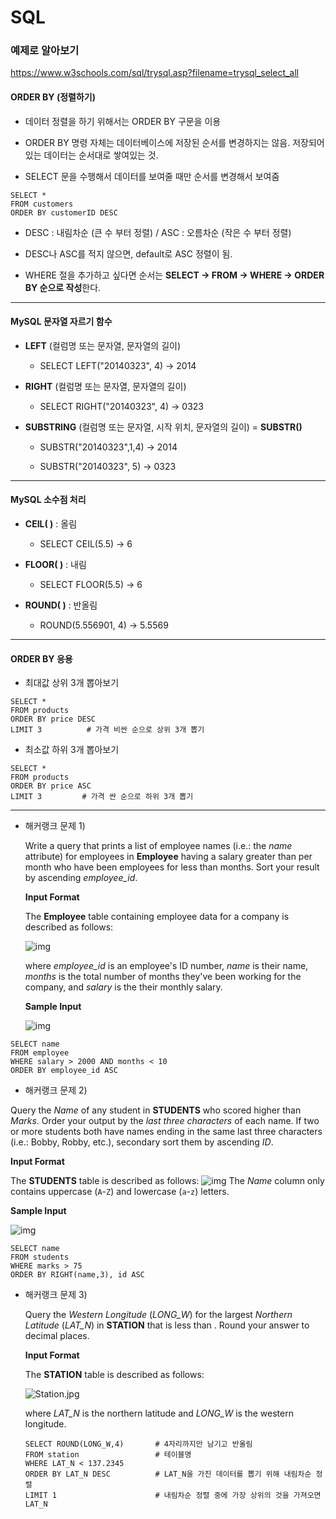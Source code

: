 # SQL



### 예제로 알아보기

https://www.w3schools.com/sql/trysql.asp?filename=trysql_select_all



#### ORDER BY (정렬하기)

* 데이터 정렬을 하기 위해서는 ORDER BY 구문을 이용

* ORDER BY 명령 자체는 데이터베이스에 저장된 순서를 변경하지는 않음. 저장되어 있는 데이터는 순서대로 쌓여있는 것. 

* SELECT 문을 수행해서 데이터를 보여줄 때만 순서를 변경해서 보여줌

  

```
SELECT *
FROM customers
ORDER BY customerID DESC
```

* DESC : 내림차순 (큰 수 부터 정렬) / ASC : 오름차순 (작은 수 부터 정렬)

* DESC나 ASC를 적지 않으면, default로 ASC 정렬이 됨.

* WHERE 절을 추가하고 싶다면 순서는 **SELECT -> FROM -> WHERE -> ORDER BY 순으로 작성**한다.

  

------



#### MySQL 문자열 자르기 함수

* **LEFT** (컬럼명 또는 문자열, 문자열의 길이)

  * SELECT LEFT("20140323", 4)  -> 2014

* **RIGHT** (컬럼명 또는 문자열, 문자열의 길이)

  * SELECT RIGHT("20140323", 4) -> 0323

* **SUBSTRING** (컬럼명 또는 문자열, 시작 위치, 문자열의 길이)  = **SUBSTR()**

  * SUBSTR("20140323",1,4) -> 2014

  * SUBSTR("20140323", 5) -> 0323

    

------



#### MySQL 소수점 처리

* **CEIL( )** : 올림 

  * SELECT CEIL(5.5) -> 6

* **FLOOR( )** : 내림

  * SELECT FLOOR(5.5) -> 6

* **ROUND( )** : 반올림

  * ROUND(5.556901, 4)  -> 5.5569

    

------



#### ORDER BY 응용

* 최대값 상위 3개 뽑아보기

```
SELECT *
FROM products
ORDER BY price DESC
LIMIT 3          # 가격 비싼 순으로 상위 3개 뽑기
```

* 최소값 하위 3개 뽑아보기

```
SELECT *
FROM products
ORDER BY price ASC
LIMIT 3         # 가격 싼 순으로 하위 3개 뽑기
```

------



* 해커랭크 문제 1)

  Write a query that prints a list of employee names (i.e.: the *name* attribute) for employees in **Employee** having a salary greater than per month who have been employees for less than months. Sort your result by ascending *employee_id*.

  **Input Format**

  The **Employee** table containing employee data for a company is described as follows:

  ![img](https://s3.amazonaws.com/hr-challenge-images/19629/1458557872-4396838885-ScreenShot2016-03-21at4.27.13PM.png)

  where *employee_id* is an employee's ID number, *name* is their name, *months* is the total number of months they've been working for the company, and *salary* is the their monthly salary.

  **Sample Input**

  ![img](https://s3.amazonaws.com/hr-challenge-images/19630/1458558612-af3da3ceb7-ScreenShot2016-03-21at4.32.59PM.png)

```
SELECT name
FROM employee
WHERE salary > 2000 AND months < 10
ORDER BY employee_id ASC 
```



* 해커랭크 문제 2)

Query the *Name* of any student in **STUDENTS** who scored higher than *Marks*. Order your output by the *last three characters* of each name. If two or more students both have names ending in the same last three characters (i.e.: Bobby, Robby, etc.), secondary sort them by ascending *ID*.

**Input Format**

The **STUDENTS** table is described as follows: ![img](https://s3.amazonaws.com/hr-challenge-images/12896/1443815243-94b941f556-1.png) The *Name* column only contains uppercase (`A`-`Z`) and lowercase (`a`-`z`) letters.

**Sample Input**

![img](https://s3.amazonaws.com/hr-challenge-images/12896/1443815209-cf4b260993-2.png)

```
SELECT name
FROM students
WHERE marks > 75
ORDER BY RIGHT(name,3), id ASC
```



* 해커랭크 문제 3)

  Query the *Western Longitude* (*LONG_W*) for the largest *Northern Latitude* (*LAT_N*) in **STATION** that is less than . Round your answer to decimal places.

  **Input Format**

  The **STATION** table is described as follows:

  ![Station.jpg](https://s3.amazonaws.com/hr-challenge-images/9336/1449345840-5f0a551030-Station.jpg)

  where *LAT_N* is the northern latitude and *LONG_W* is the western longitude.

  ```
  SELECT ROUND(LONG_W,4)       # 4자리까지만 남기고 반올림
  FROM station                 # 테이블명
  WHERE LAT_N < 137.2345
  ORDER BY LAT_N DESC          # LAT_N을 가진 데이터를 뽑기 위해 내림차순 정렬
  LIMIT 1                      # 내림차순 정렬 중에 가장 상위의 것을 가져오면 LAT_N
  ```

  



